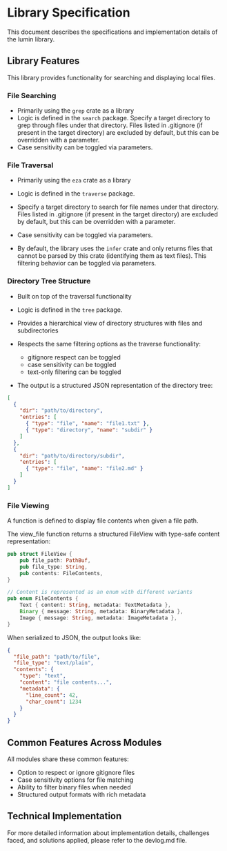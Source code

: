 # Library Specification

This document describes the specifications and implementation details of the lumin library.

## Library Features

This library provides functionality for searching and displaying local files.

### File Searching

- Primarily using the `grep` crate as a library
- Logic is defined in the `search` package.
  Specify a target directory to grep through files under that directory.
  Files listed in .gitignore (if present in the target directory) are excluded by default, but this can be overridden with a parameter.
- Case sensitivity can be toggled via parameters.

### File Traversal

- Primarily using the `eza` crate as a library
- Logic is defined in the `traverse` package.

- Specify a target directory to search for file names under that directory.
  Files listed in .gitignore (if present in the target directory) are excluded by default, but this can be overridden with a parameter.

- Case sensitivity can be toggled via parameters.

- By default, the library uses the `infer` crate and only returns files that cannot be parsed by this crate (identifying them as text files). This filtering behavior can be toggled via parameters.

### Directory Tree Structure

- Built on top of the traversal functionality
- Logic is defined in the `tree` package.

- Provides a hierarchical view of directory structures with files and subdirectories
- Respects the same filtering options as the traverse functionality:
  - gitignore respect can be toggled
  - case sensitivity can be toggled
  - text-only filtering can be toggled

- The output is a structured JSON representation of the directory tree:

```json
[
  {
    "dir": "path/to/directory",
    "entries": [
      { "type": "file", "name": "file1.txt" },
      { "type": "directory", "name": "subdir" }
    ]
  },
  {
    "dir": "path/to/directory/subdir",
    "entries": [
      { "type": "file", "name": "file2.md" }
    ]
  }
]
```

### File Viewing

A function is defined to display file contents when given a file path.

The view_file function returns a structured FileView with type-safe content representation:

```rust
pub struct FileView {
    pub file_path: PathBuf,
    pub file_type: String,
    pub contents: FileContents,
}

// Content is represented as an enum with different variants
pub enum FileContents {
    Text { content: String, metadata: TextMetadata },
    Binary { message: String, metadata: BinaryMetadata },
    Image { message: String, metadata: ImageMetadata },
}
```

When serialized to JSON, the output looks like:

```json
{
  "file_path": "path/to/file",
  "file_type": "text/plain",
  "contents": {
    "type": "text",
    "content": "file contents...",
    "metadata": {
      "line_count": 42,
      "char_count": 1234
    }
  }
}
```

## Common Features Across Modules

All modules share these common features:

- Option to respect or ignore gitignore files
- Case sensitivity options for file matching
- Ability to filter binary files when needed
- Structured output formats with rich metadata

## Technical Implementation

For more detailed information about implementation details, challenges faced, and solutions applied, please refer to the devlog.md file.